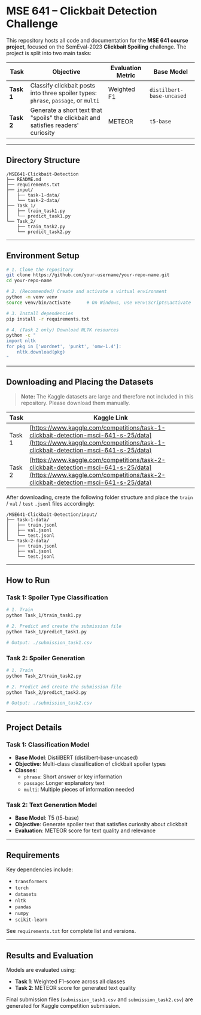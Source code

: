 # MSE 641 – Clickbait Detection Challenge

This repository hosts all code and documentation for the **MSE 641 course project**, focused on the SemEval-2023 **Clickbait Spoiling** challenge. The project is split into two main tasks:

| Task | Objective | Evaluation Metric | Base Model |
|------|-----------|------------------|------------|
| **Task 1** | Classify clickbait posts into three spoiler types: `phrase`, `passage`, or `multi` | Weighted F1 | `distilbert-base-uncased` |
| **Task 2** | Generate a short text that "spoils" the clickbait and satisfies readers' curiosity | METEOR | `t5-base` |

---

## Directory Structure

```
/MSE641-Clickbait-Detection
├── README.md
├── requirements.txt
├── input/              
│   ├── task-1-data/
│   └── task-2-data/
├── Task_1/
│   ├── train_task1.py
│   └── predict_task1.py
└── Task_2/
    ├── train_task2.py
    └── predict_task2.py
```

---

## Environment Setup

```bash
# 1. Clone the repository
git clone https://github.com/your-username/your-repo-name.git
cd your-repo-name

# 2. (Recommended) Create and activate a virtual environment
python -m venv venv
source venv/bin/activate      # On Windows, use venv\Scripts\activate

# 3. Install dependencies
pip install -r requirements.txt

# 4. (Task 2 only) Download NLTK resources
python -c "
import nltk
for pkg in ['wordnet', 'punkt', 'omw-1.4']:
    nltk.download(pkg)
"
```

---

## Downloading and Placing the Datasets

> **Note:** The Kaggle datasets are large and therefore not included in this repository. Please download them manually.

| Task   | Kaggle Link                                                                                                                                                            |
| ------ | ---------------------------------------------------------------------------------------------------------------------------------------------------------------------- |
| Task 1 | [https://www.kaggle.com/competitions/task-1-clickbait-detection-msci-641-s-25/data](https://www.kaggle.com/competitions/task-1-clickbait-detection-msci-641-s-25/data) |
| Task 2 | [https://www.kaggle.com/competitions/task-2-clickbait-detection-msci-641-s-25/data](https://www.kaggle.com/competitions/task-2-clickbait-detection-msci-641-s-25/data) |

After downloading, create the following folder structure and place the `train` / `val` / `test` `.jsonl` files accordingly:

```
/MSE641-Clickbait-Detection/input/
├── task-1-data/
│   ├── train.jsonl
│   ├── val.jsonl
│   └── test.jsonl
└── task-2-data/
    ├── train.jsonl
    ├── val.jsonl
    └── test.jsonl
```

---

## How to Run

### Task 1: Spoiler Type Classification

```bash
# 1. Train
python Task_1/train_task1.py

# 2. Predict and create the submission file
python Task_1/predict_task1.py

# Output: ./submission_task1.csv
```

### Task 2: Spoiler Generation

```bash
# 1. Train
python Task_2/train_task2.py

# 2. Predict and create the submission file
python Task_2/predict_task2.py

# Output: ./submission_task2.csv
```

---

## Project Details

### Task 1: Classification Model
- **Base Model**: DistilBERT (distilbert-base-uncased)
- **Objective**: Multi-class classification of clickbait spoiler types
- **Classes**: 
  - `phrase`: Short answer or key information
  - `passage`: Longer explanatory text
  - `multi`: Multiple pieces of information needed

### Task 2: Text Generation Model
- **Base Model**: T5 (t5-base)
- **Objective**: Generate spoiler text that satisfies curiosity about clickbait
- **Evaluation**: METEOR score for text quality and relevance

---

## Requirements

Key dependencies include:
- `transformers`
- `torch`
- `datasets`
- `nltk`
- `pandas`
- `numpy`
- `scikit-learn`

See `requirements.txt` for complete list and versions.

---

## Results and Evaluation

Models are evaluated using:
- **Task 1**: Weighted F1-score across all classes
- **Task 2**: METEOR score for generated text quality

Final submission files (`submission_task1.csv` and `submission_task2.csv`) are generated for Kaggle competition submission.
